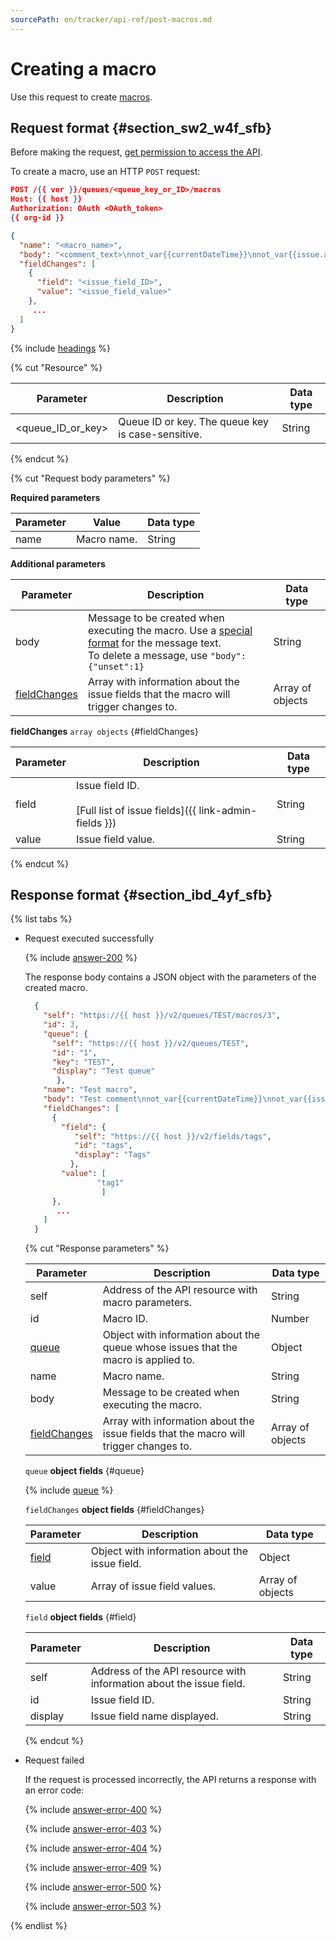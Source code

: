 ```yaml
---
sourcePath: en/tracker/api-ref/post-macros.md
---
```

# Creating a macro

Use this request to create [macros](manager/create-macroses.md).

## Request format {#section_sw2_w4f_sfb}

Before making the request, [get permission to access the API](concepts/access.md).

To create a macro, use an HTTP `POST` request:

```json
POST /{{ ver }}/queues/<queue_key_or_ID>/macros
Host: {{ host }}
Authorization: OAuth <OAuth_token>
{{ org-id }}

{
  "name": "<macro_name>",
  "body": "<comment_text>\nnot_var{{currentDateTime}}\nnot_var{{issue.author}}",
  "fieldChanges": [
    {
      "field": "<issue_field_ID>",
      "value": "<issue_field_value>"
    },
     ...
  ]
}
```

{% include [headings](../_includes/tracker/api/headings.md) %}

{% cut "Resource" %}

| Parameter | Description | Data type |
-------- | -------- | ----------
| \<queue_ID_or_key> | Queue ID or key. The queue key is case-sensitive. | String |

{% endcut %}

{% cut "Request body parameters" %}

**Required parameters**

| Parameter | Value | Data type |
----- | ----- | -----
| name | Macro name. | String |

**Additional parameters**

| Parameter | Description | Data type |
----- | ----- | -----
| body | Message to be created when executing the macro. Use a [special format](common-format.md#text-format) for the message text.<br/>To delete a message, use `"body": {"unset":1}` | String |
| [fieldChanges](#fieldChanges) | Array with information about the issue fields that the macro will trigger changes to. | Array of objects |

**fieldChanges** `array objects` {#fieldChanges}

| Parameter | Description | Data type |
-------- | -------- | ----------
| field | Issue field ID.<br/><br/>[Full list of issue fields]({{ link-admin-fields }}) | String |
| value | Issue field value. | String |

{% endcut %}

## Response format {#section_ibd_4yf_sfb}

{% list tabs %}

- Request executed successfully

   {% include [answer-200](../_includes/tracker/api/answer-200.md) %}

   The response body contains a JSON object with the parameters of the created macro.

   ```json
     {
       "self": "https://{{ host }}/v2/queues/TEST/macros/3",
       "id": 3,
       "queue": {
         "self": "https://{{ host }}/v2/queues/TEST",
         "id": "1",
         "key": "TEST",
         "display": "Test queue"
          },
       "name": "Test macro",
       "body": "Test comment\nnot_var{{currentDateTime}}\nnot_var{{issue.author}}",
       "fieldChanges": [
         {
           "field": {
              "self": "https://{{ host }}/v2/fields/tags",
              "id": "tags",
              "display": "Tags"
             },
           "value": [
                   "tag1"
                    ]
         },
          ...
       ]
     }
   ```

   {% cut "Response parameters" %}

   | Parameter | Description | Data type |
   ----- | ----- | -----
   | self | Address of the API resource with macro parameters. | String |
   | id | Macro ID. | Number |
   | [queue](#queue) | Object with information about the queue whose issues that the macro is applied to. | Object |
   | name | Macro name. | String |
   | body | Message to be created when executing the macro. | String |
   | [fieldChanges](#fieldChanges) | Array with information about the issue fields that the macro will trigger changes to. | Array of objects |

   `queue` **object fields** {#queue}

   {% include [queue](../_includes/tracker/api/queue.md) %}

   `fieldChanges` **object fields** {#fieldChanges}

   | Parameter | Description | Data type |
   -------- | -------- | ----------     
   | [field](#field) | Object with information about the issue field. | Object |
   | value | Array of issue field values. | Array of objects |

   `field` **object fields** {#field}

   | Parameter | Description | Data type |
   -------- | -------- | ----------
   | self | Address of the API resource with information about the issue field. | String |
   | id | Issue field ID. | String |
   | display | Issue field name displayed. | String |

   {% endcut %}

- Request failed

   If the request is processed incorrectly, the API returns a response with an error code:

   {% include [answer-error-400](../_includes/tracker/api/answer-error-400.md) %}

   {% include [answer-error-403](../_includes/tracker/api/answer-error-403.md) %}

   {% include [answer-error-404](../_includes/tracker/api/answer-error-404.md) %}

   {% include [answer-error-409](../_includes/tracker/api/answer-error-409.md) %}

   {% include [answer-error-500](../_includes/tracker/api/answer-error-500.md) %}

   {% include [answer-error-503](../_includes/tracker/api/answer-error-503.md) %}

{% endlist %}